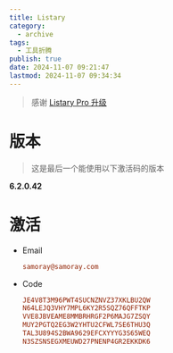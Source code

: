 ```yaml
---
title: Listary
category:
  - archive
tags:
  - 工具折腾
publish: true
date: 2024-11-07 09:21:47
lastmod: 2024-11-07 09:34:34
---
```

> 感谢 [Listary Pro 升级](https://blog.csdn.net/weixin_51512095/article/details/136399030)

# 版本

> 这是最后一个能使用以下激活码的版本

**6.2.0.42**



# 激活

+ Email

  ```ini
  samoray@samoray.com
  ```

  

+ Code

  ```ini
  JE4V8T3M96PWT4SUCNZNVZ37XKLBU2QW
  N64LEJQ3VHY7MPL6KY2R5SQZ76QFFTKP
  VVE8JBVEAME8MMBRHRGF2P6MAJG7ZSQY
  MUY2PGTQ2EG3W2YHTU2CFWL7SE6THU3Q
  TAL3U894S2BWA9629EFCXYYYG3S65WEQ
  N3SZSNSEGXMEUWD27PNENP4GR2EKKDK6
  ```

  

  

